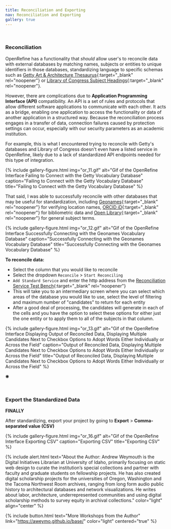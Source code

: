 ```yaml
---
title: Reconciliation and Exporting
nav: Reconciliation and Exporting
gallery: true
---
```


<br>

### Reconciliation

OpenRefine has a functionality that *should* allow user's to reconcile data with external databases by matching names, subjects or entities to unique identifiers in those databases, standardizing language to specific schemas such as [Getty Art & Architecture Thesaurus](https://www.getty.edu/research/tools/vocabularies/aat/){:target="_blank" rel="noopener"} or [Library of Congress Subject Headings](https://www.loc.gov/aba/publications/FreeLCSH/freelcsh.html){:target="_blank" rel="noopener"}. 

However, there are complications due to **Application Programming Interface (API)** compatibility. An API is a set of rules and protocols that allow different software applications to communicate with each other. It acts as a bridge, enabling one application to access the functionality or data of another application in a structured way. Because the reconciliation process engages in a transfer of data, connection failures caused by protection settings can occur, especially with our security parameters as an academic institution. 

For example, this is what I encountered trying to reconcile with Getty's databases and Library of Congress doesn't even have a listed service in OpenRefine, likely due to a lack of standardized API endpoints needed for this type of integration. 

{% include gallery-figure.html img="or_11.gif" alt="Gif of the OpenRefine Interface Failing to Connect with the Getty Vocabulary Database" caption="Failing to Connect with the Getty Vocabulary Database" title="Failing to Connect with the Getty Vocabulary Database" %}

That said, I was able to successfully reconcile with other databases that may be useful for standardization, including [Geonames](https://www.geonames.org/){:target="_blank" rel="noopener"} for verifying location names, [ORCID iD](https://orcid.org/){:target="_blank" rel="noopener"} for bibliometric data and [Open Library](https://openlibrary.org/){:target="_blank" rel="noopener"} for general subject terms. 

{% include gallery-figure.html img="or_12.gif" alt="Gif of the OpenRefine Interface Successfully Connecting with the Geonames Vocabulary Database" caption="Successfully Connecting with the Geonames Vocabulary Database" title="Successfully Connecting with the Geonames Vocabulary Database" %}

**To reconcile data:**

- Select the column that you would like to reconcile
- Select the dropdown `Reconcile` > `Start Reconciling`
- `Add Standard Service` and enter the http address from the [Reconciliation Service Test Bench](https://reconciliation-api.github.io/testbench/#/){:target="_blank" rel="noopener"}
- This will take you to an intermediary screen where you can select which areas of the database you would like to use, select the level of filtering and maximum number of "candidates" to return for each entity
- After a good deal of processing, the candidates will generate in each of the cells and you have the option to select these options for either just the one entity or to apply them to all of the subjects in that column. 

{% include gallery-figure.html img="or_13.gif" alt="Gif of the OpenRefine Interface Displaying Output of Reconciled Data, Displaying Multiple Candidates Next to Checkbox Options to Adopt Words Either Individually or Across the Field" caption="Output of Reconciled Data, Displaying Multiple Candidates Next to Checkbox Options to Adopt Words Either Individually or Across the Field" title="Output of Reconciled Data, Displaying Multiple Candidates Next to Checkbox Options to Adopt Words Either Individually or Across the Field" %}

<div class="symbol-container">
    <p class="symbol">&#10042;</p>
</div>

<br>

### Export the Standardized Data

**FINALLY**

After standardizing, export your project by going to **Export** > **Comma-separated value (CSV)**

{% include gallery-figure.html img="or_16.gif" alt="Gif of the OpenRefine Interface Exporting CSV" caption="Exporting CSV" title="Exporting CSV" %}

{% include alert.html text="About the Author: Andrew Weymouth is the Digital Initiatives Librarian at University of Idaho, primarily focusing on static web design to curate the institution’s special collections and partner with faculty and graduate students on fellowship projects. He has also created digital scholarship projects for the universities of Oregon, Washington and the Tacoma Northwest Room archives, ranging from long form audio public history to architectural databases and network visualizations. He writes about labor, architecture, underrepresented communities and using digital scholarship methods to survey equity in archival collections." color="light" align="center" %}

{% include button.html text="More Workshops from the Author" link="https://aweymo.github.io/base/" color="light" centered="true" %}
